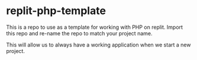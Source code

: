 # replit-php-template

This is a repo to use as a template for working with PHP on replit.  Import this repo and re-name the repo to match your project name.

This will allow us to always have a working application when we start a new project.
